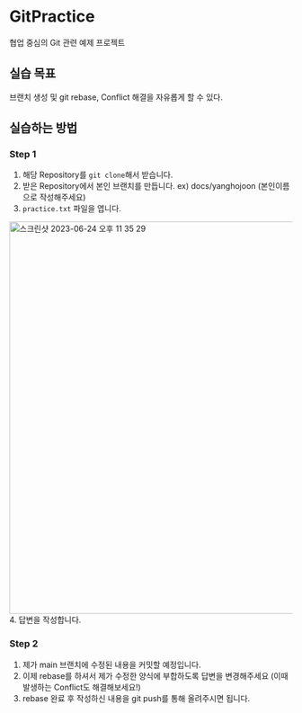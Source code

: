 # GitPractice
협업 중심의 Git 관련 예제 프로젝트

## 실습 목표
브랜치 생성 및 git rebase, Conflict 해결을 자유롭게 할 수 있다.

## 실습하는 방법 
### Step 1
1. 해당 Repository를 `git clone`해서 받습니다.
2. 받은 Repository에서 본인 브랜치를 만듭니다. ex) docs/yanghojoon (본인이름으로 작성해주세요)
3. `practice.txt` 파일을 엽니다.
<img width="698" alt="스크린샷 2023-06-24 오후 11 35 29" src="https://github.com/yanghojoon/GitPractice/assets/90880660/f70b0f7e-90c8-422a-9cc9-38c831890641">
4. 답변을 작성합니다.

### Step 2
1. 제가 main 브랜치에 수정된 내용을 커밋할 예정입니다.
2. 이제 rebase를 하셔서 제가 수정한 양식에 부합하도록 답변을 변경해주세요 (이때 발생하는 Conflict도 해결해보세요!)
3. rebase 완료 후 작성하신 내용을 git push를 통해 올려주시면 됩니다. 
